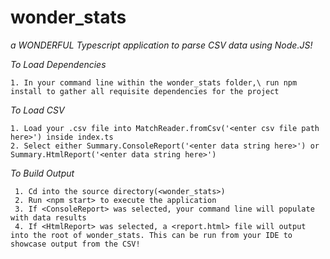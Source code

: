 # wonder_stats

_a WONDERFUL Typescript application to parse CSV data using Node.JS!_

_To Load Dependencies_

```
1. In your command line within the wonder_stats folder,\ run npm install to gather all requisite dependencies for the project
```

_To Load CSV_

```
1. Load your .csv file into MatchReader.fromCsv('<enter csv file path here>') inside index.ts
2. Select either Summary.ConsoleReport('<enter data string here>') or Summary.HtmlReport('<enter data string here>')
```

_To Build Output_

```
 1. Cd into the source directory(<wonder_stats>)
 2. Run <npm start> to execute the application
 3. If <ConsoleReport> was selected, your command line will populate with data results
 4. If <HtmlReport> was selected, a <report.html> file will output into the root of wonder_stats. This can be run from your IDE to showcase output from the CSV!
```
